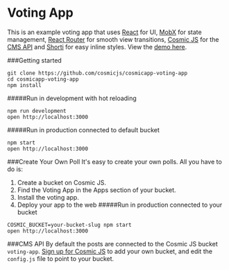 Voting App
=====================
This is an example voting app that uses [React](https://facebook.github.io/react) for UI, [MobX](https://mobxjs.github.io/mobx) for state management, [React Router](https://github.com/reactjs/react-router) for smooth view transitions, [Cosmic JS](https://cosmicjs.com) for the [CMS API](https://cosmicjs.com) and [Shorti](https://www.npmjs.com/package/shorti) for easy inline styles.  View the [demo here](http://voting-app.cosmicapp.co/).

###Getting started
```
git clone https://github.com/cosmicjs/cosmicapp-voting-app
cd cosmicapp-voting-app
npm install
```
#####Run in development with hot reloading

```
npm run development
open http://localhost:3000
```
#####Run in production connected to default bucket
```
npm start
open http://localhost:3000
```
###Create Your Own Poll
It's easy to create your own polls.  All you have to do is:<br>
1. Create a bucket on Cosmic JS.<br>
2. Find the Voting App in the Apps section of your bucket.<br>
3. Install the voting app.<br>
4. Deploy your app to the web
#####Run in production connected to your bucket
```
COSMIC_BUCKET=your-bucket-slug npm start
open http://localhost:3000
```
###CMS API
By default the posts are connected to the Cosmic JS bucket `voting-app`.  [Sign up for Cosmic JS](https://cosmicjs.com) to add your own bucket, and edit the `config.js` file to point to your bucket.
